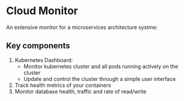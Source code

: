 # Cloud Monitor

An extensive monitor for a microservices architecture systme:

Key components
----
1. Kubernetes Dashboard: 
    - Monitor kubernetes cluster and all pods running actively on the cluster
    - Update and control the cluster through a simple user interface
2. Track health metrics of your containers
3. Monitor database health, traffic and rate of read/write
